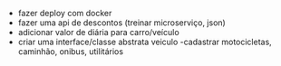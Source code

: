 - fazer deploy com docker
- fazer uma api de descontos (treinar microserviço, json)
- adicionar valor de diária para carro/veículo
- criar uma interface/classe abstrata veiculo
	-cadastrar motocicletas, caminhão, onibus, utilitários
